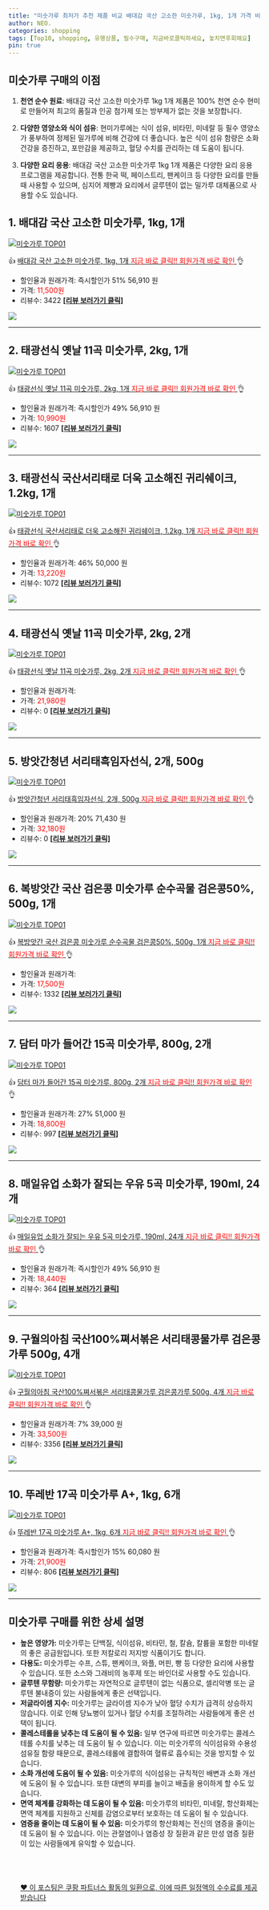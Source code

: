 ```yaml
---
title: "미숫가루 최저가 추천 제품 비교 배대감 국산 고소한 미숫가루, 1kg, 1개 가격 비교 최저가장점"
author: NEO.
categories: shopping
tags: [Top10, shopping, 유행상품, 필수구매, 지금바로클릭하세요, 놓치면후회해요]
pin: true
---
```

## 미숫가루 구매의 이점
1. **천연 순수 원료**: 배대감 국산 고소한 미숫가루 1kg 1개 제품은 100% 천연 순수 현미로 만들어져 최고의 품질과 인공 첨가제 또는 방부제가 없는 것을 보장합니다.


2. **다양한 영양소와 식이 섬유**: 현미가루에는 식이 섬유, 비타민, 미네랄 등 필수 영양소가 풍부하여 정제된 밀가루에 비해 건강에 더 좋습니다. 높은 식이 섬유 함량은 소화 건강을 증진하고, 포만감을 제공하고, 혈당 수치를 관리하는 데 도움이 됩니다.


3. **다양한 요리 응용**: 배대감 국산 고소한 미숫가루 1kg 1개 제품은 다양한 요리 응용 프로그램을 제공합니다. 전통 한국 떡, 페이스트리, 팬케이크 등 다양한 요리를 만들 때 사용할 수 있으며, 심지어 제빵과 요리에서 글루텐이 없는 밀가루 대체품으로 사용할 수도 있습니다.

   

## 1. 배대감 국산 고소한 미숫가루, 1kg, 1개

[![미숫가루 TOP01](https://thumbnail6.coupangcdn.com/thumbnails/remote/490x490ex/image/retail/images/3586321863453393-ed829aaa-fe1f-48ab-98d1-d2b20b83b82e.jpg)](https://link.coupang.com/re/AFFSDP?lptag=AF3617701&subid=GithubCoopas&pageKey=7764750064&traceid=V0-153&itemId=20947394272&vendorItemId=3000085718)


👍 [배대감 국산 고소한 미숫가루, 1kg, 1개 <font color=red> 지금 바로 클릭!! 회원가격 바로 확인 </font> ](https://link.coupang.com/re/AFFSDP?lptag=AF3617701&subid=GithubCoopas&pageKey=7764750064&traceid=V0-153&itemId=20947394272&vendorItemId=3000085718) 👌 


- 할인율과 원래가격: 즉시할인가 51%  56,910   원
- 가격: <span style='color:red'>11,500원</span>
- 리뷰수: 3422  [**[리뷰 보러가기 클릭]**](https://link.coupang.com/re/AFFSDP?lptag=AF3617701&subid=GithubCoopas&pageKey=7764750064&traceid=V0-153&itemId=20947394272&vendorItemId=3000085718)

[![](/discount_price.png)](https://link.coupang.com/re/AFFSDP?lptag=AF3617701&subid=GithubCoopas&pageKey=7764750064&traceid=V0-153&itemId=20947394272&vendorItemId=3000085718)

---


   

## 2. 태광선식 옛날 11곡 미숫가루, 2kg, 1개

[![미숫가루 TOP01](https://thumbnail8.coupangcdn.com/thumbnails/remote/490x490ex/image/retail/images/365397392787055-3c84dd8d-6bcb-42e0-adac-82804608c416.jpg)](https://link.coupang.com/re/AFFSDP?lptag=AF3617701&subid=GithubCoopas&pageKey=224850986&traceid=V0-153&itemId=709248120&vendorItemId=4802524701)


👍 [태광선식 옛날 11곡 미숫가루, 2kg, 1개 <font color=red> 지금 바로 클릭!! 회원가격 바로 확인 </font> ](https://link.coupang.com/re/AFFSDP?lptag=AF3617701&subid=GithubCoopas&pageKey=224850986&traceid=V0-153&itemId=709248120&vendorItemId=4802524701) 👌 


- 할인율과 원래가격: 즉시할인가 49%  56,910   원
- 가격: <span style='color:red'>10,990원</span>
- 리뷰수: 1607  [**[리뷰 보러가기 클릭]**](https://link.coupang.com/re/AFFSDP?lptag=AF3617701&subid=GithubCoopas&pageKey=224850986&traceid=V0-153&itemId=709248120&vendorItemId=4802524701)

[![](/discount_price.png)](https://link.coupang.com/re/AFFSDP?lptag=AF3617701&subid=GithubCoopas&pageKey=224850986&traceid=V0-153&itemId=709248120&vendorItemId=4802524701)

---


   

## 3. 태광선식 국산서리태로 더욱 고소해진 귀리쉐이크, 1.2kg, 1개

[![미숫가루 TOP01](https://thumbnail8.coupangcdn.com/thumbnails/remote/490x490ex/image/retail/images/74253986692244-7d15a0ba-6da6-454f-954f-6574ef9f1530.jpg)](https://link.coupang.com/re/AFFSDP?lptag=AF3617701&subid=GithubCoopas&pageKey=6690223427&traceid=V0-153&itemId=15457556428&vendorItemId=5282432786)


👍 [태광선식 국산서리태로 더욱 고소해진 귀리쉐이크, 1.2kg, 1개 <font color=red> 지금 바로 클릭!! 회원가격 바로 확인 </font> ](https://link.coupang.com/re/AFFSDP?lptag=AF3617701&subid=GithubCoopas&pageKey=6690223427&traceid=V0-153&itemId=15457556428&vendorItemId=5282432786) 👌 


- 할인율과 원래가격: 46%  50,000   원
- 가격: <span style='color:red'>13,220원</span>
- 리뷰수: 1072  [**[리뷰 보러가기 클릭]**](https://link.coupang.com/re/AFFSDP?lptag=AF3617701&subid=GithubCoopas&pageKey=6690223427&traceid=V0-153&itemId=15457556428&vendorItemId=5282432786)

[![](/discount_price.png)](https://link.coupang.com/re/AFFSDP?lptag=AF3617701&subid=GithubCoopas&pageKey=6690223427&traceid=V0-153&itemId=15457556428&vendorItemId=5282432786)

---


   

## 4. 태광선식 옛날 11곡 미숫가루, 2kg, 2개

[![미숫가루 TOP01](https://thumbnail9.coupangcdn.com/thumbnails/remote/490x490ex/image/retail/images/014377dd-387a-4564-8fb1-87d32ece9be72174863231377583117.png)](https://link.coupang.com/re/AFFSDP?lptag=AF3617701&subid=GithubCoopas&pageKey=224850986&traceid=V0-153&itemId=18172978994&vendorItemId=85322263093)


👍 [태광선식 옛날 11곡 미숫가루, 2kg, 2개 <font color=red> 지금 바로 클릭!! 회원가격 바로 확인 </font> ](https://link.coupang.com/re/AFFSDP?lptag=AF3617701&subid=GithubCoopas&pageKey=224850986&traceid=V0-153&itemId=18172978994&vendorItemId=85322263093) 👌 


- 할인율과 원래가격: 
- 가격: <span style='color:red'>21,980원</span>
- 리뷰수: 0  [**[리뷰 보러가기 클릭]**](https://link.coupang.com/re/AFFSDP?lptag=AF3617701&subid=GithubCoopas&pageKey=224850986&traceid=V0-153&itemId=18172978994&vendorItemId=85322263093)

[![](/discount_price.png)](https://link.coupang.com/re/AFFSDP?lptag=AF3617701&subid=GithubCoopas&pageKey=224850986&traceid=V0-153&itemId=18172978994&vendorItemId=85322263093)

---


   

## 5. 방앗간청년 서리태흑임자선식, 2개, 500g

[![미숫가루 TOP01](https://thumbnail8.coupangcdn.com/thumbnails/remote/490x490ex/image/vendor_inventory/0356/4793d30bedb609d7f2730d49039646d238cd46e799e16f3440d108e86456.png)](https://link.coupang.com/re/AFFSDP?lptag=AF3617701&subid=GithubCoopas&pageKey=7087778039&traceid=V0-153&itemId=17653609742&vendorItemId=84819167899)


👍 [방앗간청년 서리태흑임자선식, 2개, 500g <font color=red> 지금 바로 클릭!! 회원가격 바로 확인 </font> ](https://link.coupang.com/re/AFFSDP?lptag=AF3617701&subid=GithubCoopas&pageKey=7087778039&traceid=V0-153&itemId=17653609742&vendorItemId=84819167899) 👌 


- 할인율과 원래가격: 20%  71,430   원
- 가격: <span style='color:red'>32,180원</span>
- 리뷰수: 0  [**[리뷰 보러가기 클릭]**](https://link.coupang.com/re/AFFSDP?lptag=AF3617701&subid=GithubCoopas&pageKey=7087778039&traceid=V0-153&itemId=17653609742&vendorItemId=84819167899)

[![](/discount_price.png)](https://link.coupang.com/re/AFFSDP?lptag=AF3617701&subid=GithubCoopas&pageKey=7087778039&traceid=V0-153&itemId=17653609742&vendorItemId=84819167899)

---


   

## 6. 복방앗간 국산 검은콩 미숫가루 순수곡물 검은콩50%, 500g, 1개

[![미숫가루 TOP01](https://thumbnail6.coupangcdn.com/thumbnails/remote/490x490ex/image/vendor_inventory/c16d/a0b159471e7d254907f62a9703cd38ab9d8c350a21ac4b7ceb2df5fc5b56.jpg)](https://link.coupang.com/re/AFFSDP?lptag=AF3617701&subid=GithubCoopas&pageKey=6865627039&traceid=V0-153&itemId=16408944905&vendorItemId=3719760178)


👍 [복방앗간 국산 검은콩 미숫가루 순수곡물 검은콩50%, 500g, 1개 <font color=red> 지금 바로 클릭!! 회원가격 바로 확인 </font> ](https://link.coupang.com/re/AFFSDP?lptag=AF3617701&subid=GithubCoopas&pageKey=6865627039&traceid=V0-153&itemId=16408944905&vendorItemId=3719760178) 👌 


- 할인율과 원래가격: 
- 가격: <span style='color:red'>17,500원</span>
- 리뷰수: 1332  [**[리뷰 보러가기 클릭]**](https://link.coupang.com/re/AFFSDP?lptag=AF3617701&subid=GithubCoopas&pageKey=6865627039&traceid=V0-153&itemId=16408944905&vendorItemId=3719760178)

[![](/discount_price.png)](https://link.coupang.com/re/AFFSDP?lptag=AF3617701&subid=GithubCoopas&pageKey=6865627039&traceid=V0-153&itemId=16408944905&vendorItemId=3719760178)

---


   

## 7. 담터 마가 들어간 15곡 미숫가루, 800g, 2개

[![미숫가루 TOP01](https://thumbnail6.coupangcdn.com/thumbnails/remote/490x490ex/image/retail/images/814e0eeb-1edd-43d3-86b6-c3fb269d87f44324995598927070947.png)](https://link.coupang.com/re/AFFSDP?lptag=AF3617701&subid=GithubCoopas&pageKey=105990&traceid=V0-153&itemId=18172918142&vendorItemId=85322204485)


👍 [담터 마가 들어간 15곡 미숫가루, 800g, 2개 <font color=red> 지금 바로 클릭!! 회원가격 바로 확인 </font> ](https://link.coupang.com/re/AFFSDP?lptag=AF3617701&subid=GithubCoopas&pageKey=105990&traceid=V0-153&itemId=18172918142&vendorItemId=85322204485) 👌 


- 할인율과 원래가격: 27%  51,000   원
- 가격: <span style='color:red'>18,800원</span>
- 리뷰수: 997  [**[리뷰 보러가기 클릭]**](https://link.coupang.com/re/AFFSDP?lptag=AF3617701&subid=GithubCoopas&pageKey=105990&traceid=V0-153&itemId=18172918142&vendorItemId=85322204485)

[![](/discount_price.png)](https://link.coupang.com/re/AFFSDP?lptag=AF3617701&subid=GithubCoopas&pageKey=105990&traceid=V0-153&itemId=18172918142&vendorItemId=85322204485)

---


   

## 8. 매일유업 소화가 잘되는 우유 5곡 미숫가루, 190ml, 24개

[![미숫가루 TOP01](https://thumbnail6.coupangcdn.com/thumbnails/remote/490x490ex/image/retail/images/200036151877912-d5abd61e-48fb-4b79-b047-9636700bdd91.jpg)](https://link.coupang.com/re/AFFSDP?lptag=AF3617701&subid=GithubCoopas&pageKey=6172523451&traceid=V0-153&itemId=12058750763&vendorItemId=79330882786)


👍 [매일유업 소화가 잘되는 우유 5곡 미숫가루, 190ml, 24개 <font color=red> 지금 바로 클릭!! 회원가격 바로 확인 </font> ](https://link.coupang.com/re/AFFSDP?lptag=AF3617701&subid=GithubCoopas&pageKey=6172523451&traceid=V0-153&itemId=12058750763&vendorItemId=79330882786) 👌 


- 할인율과 원래가격: 즉시할인가 49%  56,910   원
- 가격: <span style='color:red'>18,440원</span>
- 리뷰수: 364  [**[리뷰 보러가기 클릭]**](https://link.coupang.com/re/AFFSDP?lptag=AF3617701&subid=GithubCoopas&pageKey=6172523451&traceid=V0-153&itemId=12058750763&vendorItemId=79330882786)

[![](/discount_price.png)](https://link.coupang.com/re/AFFSDP?lptag=AF3617701&subid=GithubCoopas&pageKey=6172523451&traceid=V0-153&itemId=12058750763&vendorItemId=79330882786)

---


   

## 9. 구월의아침 국산100%쪄서볶은 서리태콩물가루 검은콩가루 500g, 4개

[![미숫가루 TOP01](https://thumbnail10.coupangcdn.com/thumbnails/remote/490x490ex/image/vendor_inventory/7804/1e547c1d9b87d843692c702f9b5c72e883db9afdcebbab46a8f5bf15f597.jpg)](https://link.coupang.com/re/AFFSDP?lptag=AF3617701&subid=GithubCoopas&pageKey=7253740321&traceid=V0-153&itemId=18458112857&vendorItemId=83394203104)


👍 [구월의아침 국산100%쪄서볶은 서리태콩물가루 검은콩가루 500g, 4개 <font color=red> 지금 바로 클릭!! 회원가격 바로 확인 </font> ](https://link.coupang.com/re/AFFSDP?lptag=AF3617701&subid=GithubCoopas&pageKey=7253740321&traceid=V0-153&itemId=18458112857&vendorItemId=83394203104) 👌 


- 할인율과 원래가격: 7%  39,000   원
- 가격: <span style='color:red'>33,500원</span>
- 리뷰수: 3356  [**[리뷰 보러가기 클릭]**](https://link.coupang.com/re/AFFSDP?lptag=AF3617701&subid=GithubCoopas&pageKey=7253740321&traceid=V0-153&itemId=18458112857&vendorItemId=83394203104)

[![](/discount_price.png)](https://link.coupang.com/re/AFFSDP?lptag=AF3617701&subid=GithubCoopas&pageKey=7253740321&traceid=V0-153&itemId=18458112857&vendorItemId=83394203104)

---


   

## 10. 뚜레반 17곡 미숫가루 A+, 1kg, 6개

[![미숫가루 TOP01](https://thumbnail6.coupangcdn.com/thumbnails/remote/490x490ex/image/vendor_inventory/d615/229d2cc9a92665bbd90f5ab7023de2991855290b57ee821a2662e4ff1e17.jpg)](https://link.coupang.com/re/AFFSDP?lptag=AF3617701&subid=GithubCoopas&pageKey=5422135891&traceid=V0-153&itemId=18763845541&vendorItemId=85715444102)


👍 [뚜레반 17곡 미숫가루 A+, 1kg, 6개 <font color=red> 지금 바로 클릭!! 회원가격 바로 확인 </font> ](https://link.coupang.com/re/AFFSDP?lptag=AF3617701&subid=GithubCoopas&pageKey=5422135891&traceid=V0-153&itemId=18763845541&vendorItemId=85715444102) 👌 


- 할인율과 원래가격: 즉시할인가 15%  60,080   원
- 가격: <span style='color:red'>21,900원</span>
- 리뷰수: 806  [**[리뷰 보러가기 클릭]**](https://link.coupang.com/re/AFFSDP?lptag=AF3617701&subid=GithubCoopas&pageKey=5422135891&traceid=V0-153&itemId=18763845541&vendorItemId=85715444102)

[![](/discount_price.png)](https://link.coupang.com/re/AFFSDP?lptag=AF3617701&subid=GithubCoopas&pageKey=5422135891&traceid=V0-153&itemId=18763845541&vendorItemId=85715444102)

---
## 미숫가루 구매를 위한 상세 설명
* **높은 영양가:** 미숫가루는 단백질, 식이섬유, 비타민, 철, 칼슘, 칼륨을 포함한 미네랄의 좋은 공급원입니다. 또한 저칼로리 저지방 식품이기도 합니다.
* **다용도:** 미숫가루는 수프, 스튜, 팬케이크, 와플, 머핀, 빵 등 다양한 요리에 사용할 수 있습니다. 또한 소스와 그래비의 농후제 또는 바인더로 사용할 수도 있습니다.
* **글루텐 무함량:** 미숫가루는 자연적으로 글루텐이 없는 식품으로, 셀리악병 또는 글루텐 불내증이 있는 사람들에게 좋은 선택입니다.
* **저글라이셈 지수:** 미숫가루는 글라이셈 지수가 낮아 혈당 수치가 급격히 상승하지 않습니다. 이로 인해 당뇨병이 있거나 혈당 수치를 조절하려는 사람들에게 좋은 선택이 됩니다.
* **콜레스테롤을 낮추는 데 도움이 될 수 있음:** 일부 연구에 따르면 미숫가루는 콜레스테롤 수치를 낮추는 데 도움이 될 수 있습니다. 이는 미숫가루의 식이섬유와 수용성 섬유질 함량 때문으로, 콜레스테롤에 결합하여 혈류로 흡수되는 것을 방지할 수 있습니다.
* **소화 개선에 도움이 될 수 있음:** 미숫가루의 식이섬유는 규칙적인 배변과 소화 개선에 도움이 될 수 있습니다. 또한 대변의 부피를 늘이고 배출을 용이하게 할 수도 있습니다.
* **면역 체계를 강화하는 데 도움이 될 수 있음:** 미숫가루의 비타민, 미네랄, 항산화제는 면역 체계를 지원하고 신체를 감염으로부터 보호하는 데 도움이 될 수 있습니다.
* **염증을 줄이는 데 도움이 될 수 있음:** 미숫가루의 항산화제는 전신의 염증을 줄이는 데 도움이 될 수 있습니다. 이는 관절염이나 염증성 장 질환과 같은 만성 염증 질환이 있는 사람들에게 유익할 수 있습니다.<br><br><br><br><br> [ ❤  이 포스팅은 쿠팡 파트너스 활동의 일환으로, 이에 따른 일정액의 수수료를 제공받습니다](https://link.coupang.com/a/bcEFyh)
